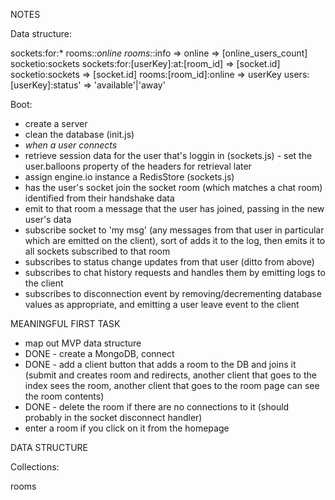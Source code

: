 NOTES

Data structure:

sockets:for:*
rooms:*:online
rooms:*:info => online => [online_users_count]
socketio:sockets
sockets:for:[userKey]:at:[room_id] => [socket.id]
socketio:sockets => [socket.id]
rooms:[room_id]:online => userKey
users:[userKey]:status' => 'available'|'away'


Boot:
- create a server
- clean the database (init.js)
- *when a user connects*
- retrieve session data for the user that's loggin in (sockets.js) - set the user.balloons property of the headers for retrieval later
- assign engine.io instance a RedisStore (sockets.js)
- has the user's socket join the socket room (which matches a chat room) identified from their handshake data
- emit to that room a message that the user has joined, passing in the new user's data
- subscribe socket to 'my msg' (any messages from that user in particular which are emitted on the client), sort of adds it to the log, then emits it to all sockets subscribed to that room
- subscribes to status change updates from that user (ditto from above)
- subscribes to chat history requests and handles them by emitting logs to the client
- subscribes to disconnection event by removing/decrementing database values as appropriate, and emitting a user leave event to the client



MEANINGFUL FIRST TASK

- map out MVP data structure
- DONE - create a MongoDB, connect
- DONE - add a client button that adds a room to the DB and joins it (submit and creates room and redirects, another client that goes to the index sees the room, another client that goes to the room page can see the room contents)
- DONE - delete the room if there are no connections to it (should probably in the socket disconnect handler)
- enter a room if you click on it from the homepage

DATA STRUCTURE

Collections:

rooms